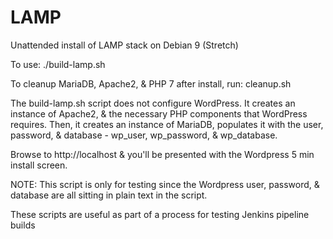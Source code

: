 # LAMP
Unattended install of LAMP stack on Debian 9 (Stretch)

To use: ./build-lamp.sh

To cleanup MariaDB, Apache2, & PHP 7 after install, run: cleanup.sh

The build-lamp.sh script does not configure WordPress. It creates an instance of Apache2, 
& the necessary PHP components that WordPress requires.  Then, it creates an instance of MariaDB, 
populates it with the user, password, & database - wp_user, wp_password, & wp_database.

Browse to http://localhost & you'll be presented with the Wordpress 5 min install screen.

NOTE: This script is only for testing since the Wordpress user, password, & database are all
sitting in plain text in the script.  

These scripts are useful as part of a process for testing Jenkins pipeline builds



